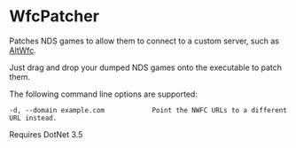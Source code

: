 WfcPatcher
==========

Patches NDS games to allow them to connect to a custom server, such as [AltWfc](http://altwfc.net).

Just drag and drop your dumped NDS games onto the executable to patch them.

The following command line options are supported:

    -d, --domain example.com            Point the NWFC URLs to a different URL instead.
    
Requires DotNet 3.5

